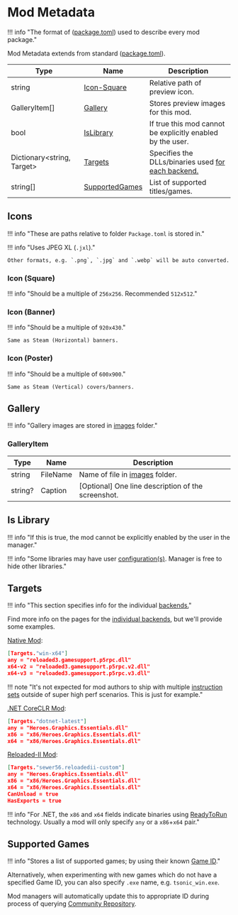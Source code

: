 ﻿# Mod Metadata

!!! info "The format of ([package.toml][package-toml]) used to describe every mod package."

Mod Metadata extends from standard ([package.toml][package-toml]).

| Type                             | Name                               | Description                                                   |
| -------------------------------- | ---------------------------------- | ------------------------------------------------------------- |
| string                           | [Icon-Square](#icon-square)        | Relative path of preview icon.                                |
| GalleryItem[]                    | [Gallery](#gallery)                | Stores preview images for this mod.                           |
| bool                             | [IsLibrary](#is-library)           | If true this mod cannot be explicitly enabled by the user.    |
| Dictionary&lt;string, Target&gt; | [Targets](#targets)                | Specifies the DLLs/binaries used [for each backend.][backend] |
| string[]                         | [SupportedGames](#supported-games) | List of supported titles/games.                               |

## Icons

!!! info "These are paths relative to folder `Package.toml` is stored in."

!!! info "Uses JPEG XL (`.jxl`)."

    Other formats, e.g. `.png`, `.jpg` and `.webp` will be auto converted.

### Icon (Square)

!!! info "Should be a multiple of `256x256`. Recommended `512x512`."

### Icon (Banner)

!!! info "Should be a multiple of `920x430`."

    Same as Steam (Horizontal) banners.

### Icon (Poster)

!!! info "Should be a multiple of `600x900`."

    Same as Steam (Vertical) covers/banners.

## Gallery

!!! info "Gallery images are stored in [images][package-images] folder."

### GalleryItem

| Type    | Name     | Description                                        |
| ------- | -------- | -------------------------------------------------- |
| string  | FileName | Name of file in [images][package-images] folder.   |
| string? | Caption  | [Optional] One line description of the screenshot. |

## Is Library

!!! info "If this is true, the mod cannot be explicitly enabled by the user in the manager."

!!! info "Some libraries may have user [configuration(s)][mod-configurations]. Manager is free to hide other libraries."

## Targets

!!! info "This section specifies info for the individual [backends.][backend]"

Find more info on the pages for the [individual backends][backend], but we'll provide some examples.

[Native Mod][native-backend]:
```json
[Targets."win-x64"]
any = "reloaded3.gamesupport.p5rpc.dll"
x64-v2 = "reloaded3.gamesupport.p5rpc.v2.dll"
x64-v3 = "reloaded3.gamesupport.p5rpc.v3.dll"
```

!!! note "It's not expected for mod authors to ship with multiple [instruction sets][instruction-sets] outside of super high perf scenarios. This is just for example."

[.NET CoreCLR Mod][coreclr-backend]:

```json
[Targets."dotnet-latest"]
any = "Heroes.Graphics.Essentials.dll"
x86 = "x86/Heroes.Graphics.Essentials.dll"
x64 = "x86/Heroes.Graphics.Essentials.dll"
```

[Reloaded-II Mod][reloaded2-backend]:

```json
[Targets."sewer56.reloadedii-custom"]
any = "Heroes.Graphics.Essentials.dll"
x86 = "x86/Heroes.Graphics.Essentials.dll"
x64 = "x86/Heroes.Graphics.Essentials.dll"
CanUnload = true
HasExports = true
```

!!! info "For .NET, the `x86` and `x64` fields indicate binaries using [ReadyToRun][ready-to-run] technology. Usually a mod will only specify `any` or a `x86`+`x64` pair."

## Supported Games

!!! info "Stores a list of supported games; by using their known [Game ID][game-id]."

Alternatively, when experimenting with new games which do not have a specified Game ID, you can also specify `.exe` name, e.g. `tsonic_win.exe`.

Mod managers will automatically update this to appropriate ID during process of querying [Community Repository][community-repository].

<!-- Links -->
[backend]: ../../../Loader/Backends/About.md
[community-repository]: ../../../Services/Community-Repository.md
[coreclr-backend]: ../../../Loader/Backends/CoreCLR.md
[game-id]: ../../Storage/Games/About.md#id
[instruction-sets]: ../../../Loader/Backends/Native.md#instruction-sets
[mod-configurations]: ./Mod-Configurations.md
[native-backend]: ../../../Loader/Backends/Native.md
[package-toml]: ../Package-Metadata.md
[package-images]: ../About.md#images
[ready-to-run]: ../../../Loader/Backends/CoreCLR.md#ready-to-run
[reloaded2-backend]: ../../../Loader/Backends/CoreCLR.md#reloaded-ii